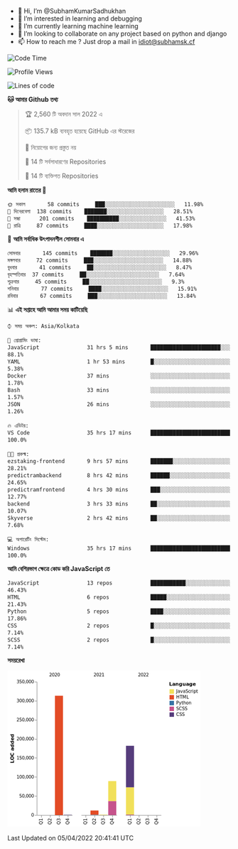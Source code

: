 - 👋 Hi, I’m @SubhamKumarSadhukhan
- 👀 I’m interested in learning and debugging
- 🌱 I’m currently learning machine learning
- 💞️ I’m looking to collaborate on any project based on python and django
- 📫 How to reach me ?
      Just drop a mail in idiot@subhamsk.cf

<!---
SubhamKumarSadhukhan/SubhamKumarSadhukhan is a ✨ special ✨ repository because its `README.md` (this file) appears on your GitHub profile.
You can click the Preview link to take a look at your changes.
--->


<!--START_SECTION:waka-->
![Code Time](http://img.shields.io/badge/Code%20Time-400%20hrs%201%20min-blue)

![Profile Views](http://img.shields.io/badge/%E0%A6%AA%E0%A7%8D%E0%A6%B0%E0%A7%8B%E0%A6%AB%E0%A6%BE%E0%A6%87%E0%A6%B2%20%E0%A6%A6%E0%A6%B0%E0%A7%8D%E0%A6%B6%E0%A6%A8-2-blue)

![Lines of code](https://img.shields.io/badge/%E0%A6%B9%E0%A7%8D%E0%A6%AF%E0%A6%BE%E0%A6%B2%E0%A7%8B%20%E0%A6%93%E0%A6%AF%E0%A6%BC%E0%A6%BE%E0%A6%B0%E0%A7%8D%E0%A6%B2%E0%A7%8D%E0%A6%A1%20%E0%A6%A5%E0%A7%87%E0%A6%95%E0%A7%87%20%E0%A6%86%E0%A6%AE%E0%A6%BF%20%E0%A6%B2%E0%A6%BF%E0%A6%96%E0%A7%87%E0%A6%9B%E0%A6%BF-598%20Thousand%20%E0%A6%95%E0%A7%8B%E0%A6%A1%E0%A7%87%E0%A6%B0%20%E0%A6%B2%E0%A6%BE%E0%A6%87%E0%A6%A8-blue)

**🐱 আমার Github তথ্য** 

> 🏆 2,560 টি অবদান সাল 2022 এ
 > 
> 📦 135.7 kB ব্যবহৃত হয়েছে GitHub এর স্টরেজের 
 > 
> 🚫 নিয়োগের জন্য প্রস্তুত নয়
 > 
> 📜 14 টি সর্বসাধারণের Repositories 
 > 
> 🔑 14 টি ব্যক্তিগত Repositories  
 > 
**আমি হলাম রাতের 🦉** 

```text
🌞 সকাল       58 commits     ███░░░░░░░░░░░░░░░░░░░░░░   11.98% 
🌆 দিনেরবেলা  138 commits    ███████░░░░░░░░░░░░░░░░░░   28.51% 
🌃 সন্ধা      201 commits    ██████████░░░░░░░░░░░░░░░   41.53% 
🌙 রাত্রি     87 commits     ████░░░░░░░░░░░░░░░░░░░░░   17.98%

```
📅 **আমি সর্বাধিক উৎপাদনশীল সোমবার এ** 

```text
সোমবার       145 commits    ███████░░░░░░░░░░░░░░░░░░   29.96% 
মঙ্গলবার     72 commits     ███░░░░░░░░░░░░░░░░░░░░░░   14.88% 
বুধবার       41 commits     ██░░░░░░░░░░░░░░░░░░░░░░░   8.47% 
বৃহস্পতিবার  37 commits     ██░░░░░░░░░░░░░░░░░░░░░░░   7.64% 
শুক্রবার     45 commits     ██░░░░░░░░░░░░░░░░░░░░░░░   9.3% 
শনিবার       77 commits     ████░░░░░░░░░░░░░░░░░░░░░   15.91% 
রবিবার       67 commits     ███░░░░░░░░░░░░░░░░░░░░░░   13.84%

```


📊 **এই সপ্তাহে আমি আমার সময় কাটিয়েছি** 

```text
⌚︎ সময় অঞ্চল: Asia/Kolkata

💬 প্রোগ্রামিং ভাষা: 
JavaScript               31 hrs 5 mins       ██████████████████████░░░   88.1% 
YAML                     1 hr 53 mins        █░░░░░░░░░░░░░░░░░░░░░░░░   5.38% 
Docker                   37 mins             ░░░░░░░░░░░░░░░░░░░░░░░░░   1.78% 
Bash                     33 mins             ░░░░░░░░░░░░░░░░░░░░░░░░░   1.57% 
JSON                     26 mins             ░░░░░░░░░░░░░░░░░░░░░░░░░   1.26%

🔥 এডিটর: 
VS Code                  35 hrs 17 mins      █████████████████████████   100.0%

🐱‍💻 প্রকল্ম: 
ezstaking-frontend       9 hrs 57 mins       ███████░░░░░░░░░░░░░░░░░░   28.21% 
predictrambackend        8 hrs 42 mins       ██████░░░░░░░░░░░░░░░░░░░   24.65% 
predictramfrontend       4 hrs 30 mins       ███░░░░░░░░░░░░░░░░░░░░░░   12.77% 
backend                  3 hrs 33 mins       ██░░░░░░░░░░░░░░░░░░░░░░░   10.07% 
Skyverse                 2 hrs 42 mins       ██░░░░░░░░░░░░░░░░░░░░░░░   7.68%

💻 অপারেটিং সিস্টেম: 
Windows                  35 hrs 17 mins      █████████████████████████   100.0%

```

**আমি বেশিরভাগ ক্ষেত্রে কোড করি JavaScript তে** 

```text
JavaScript               13 repos            ███████████░░░░░░░░░░░░░░   46.43% 
HTML                     6 repos             █████░░░░░░░░░░░░░░░░░░░░   21.43% 
Python                   5 repos             ████░░░░░░░░░░░░░░░░░░░░░   17.86% 
CSS                      2 repos             █░░░░░░░░░░░░░░░░░░░░░░░░   7.14% 
SCSS                     2 repos             █░░░░░░░░░░░░░░░░░░░░░░░░   7.14%

```


**সময়রেখা**

![Chart not found](https://raw.githubusercontent.com/SubhamKumarSadhukhan/SubhamKumarSadhukhan/main/charts/bar_graph.png) 


 Last Updated on 05/04/2022 20:41:41 UTC
<!--END_SECTION:waka-->

